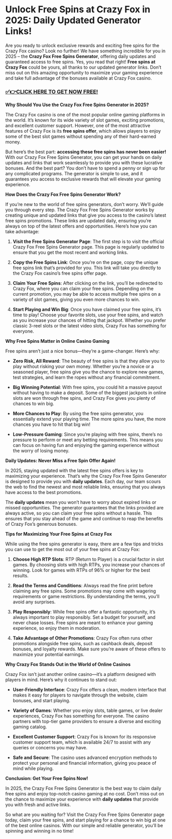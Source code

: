 # Unlock Free Spins at Crazy Fox in 2025: Daily Updated Generator Links!

Are you ready to unlock exclusive rewards and exciting free spins for the Crazy Fox casino? Look no further! We have something incredible for you in 2025 – the **Crazy Fox Free Spins Generator**, offering daily updates and guaranteed access to free spins. Yes, you read that right! **Free spins at Crazy Fox** could be yours, all thanks to our updated generator links. Don’t miss out on this amazing opportunity to maximize your gaming experience and take full advantage of the bonuses available at Crazy Fox casino.

### [✅👉CLICK HERE TO GET NOW FREE!](https://freeforyou.xyz/crazy/fox/spins/coins/)

**Why Should You Use the Crazy Fox Free Spins Generator in 2025?**

The Crazy Fox casino is one of the most popular online gaming platforms in the world. It’s known for its wide variety of slot games, exciting promotions, and excellent customer support. However, one of the most attractive features of Crazy Fox is its **free spins offer**, which allows players to enjoy some of the best slot games without spending any of their hard-earned money.

But here’s the best part: **accessing these free spins has never been easier!** With our Crazy Fox Free Spins Generator, you can get your hands on daily updates and links that work seamlessly to provide you with these lucrative bonuses. And the best part? You don’t have to spend a penny or sign up for any complicated programs. The generator is simple to use, and it guarantees you access to exclusive rewards that will elevate your gaming experience.

**How Does the Crazy Fox Free Spins Generator Work?**

If you’re new to the world of free spins generators, don’t worry. We’ll guide you through every step. The Crazy Fox Free Spins Generator works by creating unique and updated links that give you access to the casino’s latest free spins promotions. These links are updated daily, ensuring you’re always on top of the latest offers and opportunities. Here’s how you can take advantage:

1. **Visit the Free Spins Generator Page**: The first step is to visit the official Crazy Fox Free Spins Generator page. This page is regularly updated to ensure that you get the most recent and working links.
   
2. **Copy the Free Spins Link**: Once you’re on the page, copy the unique free spins link that’s provided for you. This link will take you directly to the Crazy Fox casino’s free spins offer page.

3. **Claim Your Free Spins**: After clicking on the link, you’ll be redirected to Crazy Fox, where you can claim your free spins. Depending on the current promotion, you may be able to access multiple free spins on a variety of slot games, giving you even more chances to win.

4. **Start Playing and Win Big**: Once you have claimed your free spins, it’s time to play! Choose your favorite slots, use your free spins, and watch as you increase your chances of hitting that jackpot. Whether you prefer classic 3-reel slots or the latest video slots, Crazy Fox has something for everyone.

**Why Free Spins Matter in Online Casino Gaming**

Free spins aren’t just a nice bonus—they’re a game-changer. Here’s why:

- **Zero Risk, All Reward**: The beauty of free spins is that they allow you to play without risking your own money. Whether you’re a novice or a seasoned player, free spins give you the chance to explore new games, test strategies, and learn the ropes without any financial commitment.
  
- **Big Winning Potential**: With free spins, you could hit a massive payout without having to make a deposit. Some of the biggest jackpots in online slots are won through free spins, and Crazy Fox gives you plenty of chances to win big.

- **More Chances to Play**: By using the free spins generator, you essentially extend your playing time. The more spins you have, the more chances you have to hit that big win!

- **Low-Pressure Gaming**: Since you’re playing with free spins, there’s no pressure to perform or meet any betting requirements. This means you can focus on having fun and enjoying the gaming experience without the worry of losing money.

**Daily Updates: Never Miss a Free Spin Offer Again!**

In 2025, staying updated with the latest free spins offers is key to maximizing your experience. That’s why the Crazy Fox Free Spins Generator is designed to provide you with **daily updates**. Each day, our team scours the web to find the newest and most reliable links, ensuring that you always have access to the best promotions.

The **daily updates** mean you won’t have to worry about expired links or missed opportunities. The generator guarantees that the links provided are always active, so you can claim your free spins without a hassle. This ensures that you stay ahead of the game and continue to reap the benefits of Crazy Fox’s generous bonuses.

**Tips for Maximizing Your Free Spins at Crazy Fox**

While using the free spins generator is easy, there are a few tips and tricks you can use to get the most out of your free spins at Crazy Fox:

1. **Choose High RTP Slots**: RTP (Return to Player) is a crucial factor in slot games. By choosing slots with high RTPs, you increase your chances of winning. Look for games with RTPs of 96% or higher for the best results.

2. **Read the Terms and Conditions**: Always read the fine print before claiming any free spins. Some promotions may come with wagering requirements or game restrictions. By understanding the terms, you’ll avoid any surprises.

3. **Play Responsibly**: While free spins offer a fantastic opportunity, it’s always important to play responsibly. Set a budget for yourself, and never chase losses. Free spins are meant to enhance your gaming experience, so enjoy them in moderation.

4. **Take Advantage of Other Promotions**: Crazy Fox often runs other promotions alongside free spins, such as cashback deals, deposit bonuses, and loyalty rewards. Make sure you’re aware of these offers to maximize your potential earnings.

**Why Crazy Fox Stands Out in the World of Online Casinos**

Crazy Fox isn’t just another online casino—it’s a platform designed with players in mind. Here’s why it continues to stand out:

- **User-Friendly Interface**: Crazy Fox offers a clean, modern interface that makes it easy for players to navigate through the website, claim bonuses, and start playing.

- **Variety of Games**: Whether you enjoy slots, table games, or live dealer experiences, Crazy Fox has something for everyone. The casino partners with top-tier game providers to ensure a diverse and exciting gaming catalog.

- **Excellent Customer Support**: Crazy Fox is known for its responsive customer support team, which is available 24/7 to assist with any queries or concerns you may have.

- **Safe and Secure**: The casino uses advanced encryption methods to protect your personal and financial information, giving you peace of mind while playing.

**Conclusion: Get Your Free Spins Now!**

In 2025, the Crazy Fox Free Spins Generator is the best way to claim daily free spins and enjoy top-notch casino gaming at no cost. Don’t miss out on the chance to maximize your experience with **daily updates** that provide you with fresh and active links. 

So what are you waiting for? Visit the Crazy Fox Free Spins Generator page today, claim your free spins, and start playing for a chance to win big at one of the best online casinos. With our simple and reliable generator, you’ll be spinning and winning in no time!
